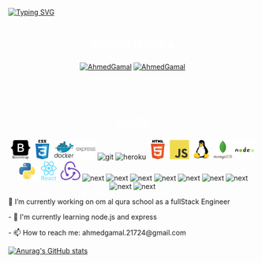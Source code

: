 [![Typing SVG](https://readme-typing-svg.demolab.com?font=Fira+Code&weight=600&size=25&duration=2500&pause=500&color=FF9D00&center=true&multiline=true&repeat=false&width=500&height=140&lines=Welcome+there+%F0%9F%91%8B;+I'm+Ahmed+Gamal;Web+Developer+)](https://git.io/typing-svg)

<!-- <p align="left"> <img src="https://komarev.com/ghpvc/?username=AG-Jimmy&label=Profile%20views&color=orange&style=flat" alt="AG-Jimmy" /> </p> -->
<h1 style="color:white" align="center">social media</h1>
<p align="center">
<a href="https://www.linkedin.com/in/ahmedgamal21724" target="blank"><img align="center" src="https://raw.githubusercontent.com/rahuldkjain/github-profile-readme-generator/master/src/images/icons/Social/linked-in-alt.svg" alt="AhmedGamal" height="50" width="50" /></a>  <a href="https://www.facebook.com/ahmed.medo.teto" target="blank"><img align="center" src="https://raw.githubusercontent.com/rahuldkjain/github-profile-readme-generator/master/src/images/icons/Social/facebook.svg" alt="AhmedGamal" height="50" width="50" /></a>
</p>

<br><br>
<h1 style="color:white" align="center">skills</h1>
<p align="center"><a style="text-decoration: none;" href="https://getbootstrap.com" target="_blank" rel="noreferrer"><img src="https://raw.githubusercontent.com/devicons/devicon/master/icons/bootstrap/bootstrap-plain-wordmark.svg" alt="bootstrap" width="40" height="40"/> </a>  <a style="text-decoration: none;" href="https://www.w3schools.com/css/" target="_blank" rel="noreferrer"> <img src="https://raw.githubusercontent.com/devicons/devicon/master/icons/css3/css3-original-wordmark.svg" alt="css3" width="40" height="40"/> </a> <a style="text-decoration: none;" href="https://www.docker.com/" target="_blank" rel="noreferrer"> <img src="https://raw.githubusercontent.com/devicons/devicon/master/icons/docker/docker-original-wordmark.svg" alt="docker" width="40" height="40"/> </a>  <a style="text-decoration: none;" href="https://expressjs.com" target="_blank" rel="noreferrer"> <img src="https://raw.githubusercontent.com/devicons/devicon/master/icons/express/express-original-wordmark.svg" alt="express" width="40" height="40"/> </a>  <a style="text-decoration: none;" href="https://git-scm.com/" target="_blank" rel="noreferrer"> <img src="https://www.vectorlogo.zone/logos/git-scm/git-scm-icon.svg" alt="git" width="40" height="40"/> </a> <a style="text-decoration: none;" href="https://heroku.com" target="_blank" rel="noreferrer"> <img src="https://www.vectorlogo.zone/logos/heroku/heroku-icon.svg" alt="heroku" width="40" height="40"/> </a> <a style="text-decoration: none;" href="https://www.w3.org/html/" target="_blank" rel="noreferrer"> <img src="https://raw.githubusercontent.com/devicons/devicon/master/icons/html5/html5-original-wordmark.svg" alt="html5" width="40" height="40"/> </a> <a style="text-decoration: none;" href="https://developer.mozilla.org/en-US/docs/Web/JavaScript" target="_blank" rel="noreferrer"> <img src="https://raw.githubusercontent.com/devicons/devicon/master/icons/javascript/javascript-original.svg" alt="javascript" width="40" height="40"/> </a> <a style="text-decoration: none;" href="https://www.linux.org/" target="_blank" rel="noreferrer"> <img src="https://raw.githubusercontent.com/devicons/devicon/master/icons/linux/linux-original.svg" alt="linux" width="40" height="40"/> </a>  <a style="text-decoration: none;" href="https://www.mongodb.com/" target="_blank" rel="noreferrer"> <img src="https://raw.githubusercontent.com/devicons/devicon/master/icons/mongodb/mongodb-original-wordmark.svg" alt="mongodb" width="40" height="40"/> </a><a style="text-decoration: none;" href="https://nodejs.org" target="_blank" rel="noreferrer"> <img src="https://raw.githubusercontent.com/devicons/devicon/master/icons/nodejs/nodejs-original-wordmark.svg" alt="nodejs" width="40" height="40"/> </a> <a style="text-decoration: none;" href="https://www.python.org" target="_blank" rel="noreferrer"> <img src="https://raw.githubusercontent.com/devicons/devicon/master/icons/python/python-original.svg" alt="python" width="40" height="40"/> </a> <a style="text-decoration: none;" href="https://reactjs.org/" target="_blank" rel="noreferrer"> <img src="https://raw.githubusercontent.com/devicons/devicon/master/icons/react/react-original-wordmark.svg" alt="react" width="40" height="40"/> </a> <a style="text-decoration: none;" href="https://redux.js.org" target="_blank" rel="noreferrer"> <img src="https://raw.githubusercontent.com/devicons/devicon/master/icons/redux/redux-original.svg" alt="redux" width="40" height="40"/> </a>  
<a style="text-decoration: none;" href="https://nextjs.org/" target="_blank" rel="noreferrer"> <img src="https://www.svgrepo.com/show/306466/next-dot-js.svg" alt="next" width="40" height="40"/> </a><a style="text-decoration: none;" href="https://mui.com/material-ui/" target="_blank" rel="noreferrer"> <img src="https://www.svgrepo.com/show/354048/material-ui.svg" alt="next" width="40" height="40"/> </a><a style="text-decoration: none;" href="https://www.netlify.com/" target="_blank" rel="noreferrer"> <img src="https://www.svgrepo.com/show/376339/netlify.svg" alt="next" width="40" height="40"/> </a><a style="text-decoration: none;" href="" target="_blank" rel="noreferrer"> <img src="https://www.svgrepo.com/show/452147/adobe-illustrator.svg" alt="next" width="40" height="40"/> </a><a style="text-decoration: none;" href="" target="_blank" rel="noreferrer"> <img src="https://www.svgrepo.com/show/452151/adobe-xd.svg" alt="next" width="40" height="40"/> </a><a style="text-decoration: none;" href="https://www.figma.com/" target="_blank" rel="noreferrer"> <img src="https://www.svgrepo.com/show/452202/figma.svg" alt="next" width="40" height="40"/> </a><a style="text-decoration: none;" href="https://auth0.com/" target="_blank" rel="noreferrer"> <img src="https://www.svgrepo.com/show/349297/auth0.svg" alt="next" width="40" height="40"/> </a><a style="text-decoration: none;" href="https://vercel.com/" target="_blank" rel="noreferrer"> <img src="https://www.svgrepo.com/show/354512/vercel.svg" alt="next" width="40" height="40"/> </a><a style="text-decoration: none;" href="" target="_blank" rel="noreferrer"> <img src="https://www.svgrepo.com/show/452149/adobe-photoshop.svg" alt="next" width="40" height="40"/> </a>
</p>


<p>🔭 I’m currently working on om al qura school as a fullStack Engineer</p>
<p>- 🌱 I'm currently learning node.js and express</p>
<p>- 📫 How to reach me: ahmedgamal.21724@gmail.com</p>

[![Anurag's GitHub stats](https://github-readme-stats.vercel.app/api?username=Ahmed-Gamal-Jimmy&show_icons=true&theme=radical)](https://github.com/anuraghazra/github-readme-stats)



<!-- <hr>
<h3>description</h3>
      
<li>Over 1 years of professional exposure in JavaScript technology such as React JS, 
 MongoDB, Express.js and Node JS</li>
 
<li>Expertise in developing web pages using HTML5, CSS3,  ES6, AJAX, JSON,
Good understanding of Document Object Model (DOM) and DOM Functions</li>

<li>Expertise in creating the user validation forms and using the RESTful
 services for sending the data to the server</li>
 
<li>Expert in designing web applications and web contents utilizing 
various Search Engine Optimization (SEO) techniques</li>

<li>Good experience on working with CSS Background, padding, table, Animations, 
Pseudo classes and Layouts, positioning, border, margin, Pseudo elements and CSS 
behaviors including the Box model</li>

<li>Created visual design of graphic elements like ,logos, icons with usingPhotoshop,illustrator</li>
      
<li>Strong experience with using the version controls GIT, GITHUB, and Package manager NPM</li>
      
<li>Good Understanding of RDBMS through Database Design, writing queries and 
stored procedures using databases like MySQL and mongodb</li>
<hr>        
          -->
